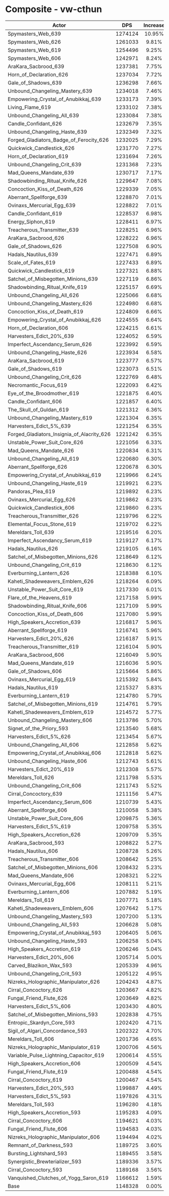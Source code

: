 # Composite - vw-cthun
| Actor | DPS | Increase |
|---|:---:|:---:|
|Spymasters_Web_639|1274124|10.95%|
|Spymasters_Web_626|1261033|9.81%|
|Spymasters_Web_619|1254496|9.25%|
|Spymasters_Web_606|1242971|8.24%|
|AraKara_Sacbrood_639|1237381|7.75%|
|Horn_of_Declaration_626|1237034|7.72%|
|Gale_of_Shadows_639|1236298|7.66%|
|Unbound_Changeling_Mastery_639|1234018|7.46%|
|Empowering_Crystal_of_Anubikkaj_639|1233173|7.39%|
|Living_Flame_619|1233102|7.38%|
|Unbound_Changeling_All_639|1233084|7.38%|
|Candle_Confidant_626|1232679|7.35%|
|Unbound_Changeling_Haste_639|1232349|7.32%|
|Forged_Gladiators_Badge_of_Ferocity_626|1232025|7.29%|
|Quickwick_Candlestick_626|1231770|7.27%|
|Horn_of_Declaration_619|1231694|7.26%|
|Unbound_Changeling_Crit_639|1231368|7.23%|
|Mad_Queens_Mandate_639|1230717|7.17%|
|Shadowbinding_Ritual_Knife_626|1229647|7.08%|
|Concoction_Kiss_of_Death_626|1229339|7.05%|
|Aberrant_Spellforge_639|1228870|7.01%|
|Ovinaxs_Mercurial_Egg_639|1228822|7.01%|
|Candle_Confidant_619|1228537|6.98%|
|Energy_Siphon_619|1228411|6.97%|
|Treacherous_Transmitter_639|1228251|6.96%|
|AraKara_Sacbrood_626|1228222|6.96%|
|Gale_of_Shadows_626|1227508|6.90%|
|Hadals_Nautilus_639|1227471|6.89%|
|Scale_of_Fates_619|1227433|6.89%|
|Quickwick_Candlestick_619|1227321|6.88%|
|Satchel_of_Misbegotten_Minions_639|1227119|6.86%|
|Shadowbinding_Ritual_Knife_619|1225157|6.69%|
|Unbound_Changeling_All_626|1225066|6.68%|
|Unbound_Changeling_Mastery_626|1224980|6.68%|
|Concoction_Kiss_of_Death_619|1224809|6.66%|
|Empowering_Crystal_of_Anubikkaj_626|1224555|6.64%|
|Horn_of_Declaration_606|1224215|6.61%|
|Harvesters_Edict_20%_639|1224052|6.59%|
|Imperfect_Ascendancy_Serum_626|1223992|6.59%|
|Unbound_Changeling_Haste_626|1223934|6.58%|
|AraKara_Sacbrood_619|1223777|6.57%|
|Gale_of_Shadows_619|1223073|6.51%|
|Unbound_Changeling_Crit_626|1222769|6.48%|
|Necromantic_Focus_619|1222093|6.42%|
|Eye_of_the_Broodmother_619|1221875|6.40%|
|Candle_Confidant_606|1221857|6.40%|
|The_Skull_of_Guldan_619|1221312|6.36%|
|Unbound_Changeling_Mastery_619|1221304|6.35%|
|Harvesters_Edict_5%_639|1221254|6.35%|
|Forged_Gladiators_Insignia_of_Alacrity_626|1221242|6.35%|
|Unstable_Power_Suit_Core_626|1221056|6.33%|
|Mad_Queens_Mandate_626|1220834|6.31%|
|Unbound_Changeling_All_619|1220680|6.30%|
|Aberrant_Spellforge_626|1220678|6.30%|
|Empowering_Crystal_of_Anubikkaj_619|1219966|6.24%|
|Unbound_Changeling_Haste_619|1219921|6.23%|
|Pandoras_Plea_619|1219892|6.23%|
|Ovinaxs_Mercurial_Egg_626|1219862|6.23%|
|Quickwick_Candlestick_606|1219860|6.23%|
|Treacherous_Transmitter_626|1219796|6.22%|
|Elemental_Focus_Stone_619|1219702|6.22%|
|Mereldars_Toll_639|1219516|6.20%|
|Imperfect_Ascendancy_Serum_619|1219127|6.17%|
|Hadals_Nautilus_626|1219105|6.16%|
|Satchel_of_Misbegotten_Minions_626|1218649|6.12%|
|Unbound_Changeling_Crit_619|1218630|6.12%|
|Everburning_Lantern_626|1218388|6.10%|
|Kaheti_Shadeweavers_Emblem_626|1218264|6.09%|
|Unstable_Power_Suit_Core_619|1217330|6.01%|
|Flare_of_the_Heavens_619|1217158|5.99%|
|Shadowbinding_Ritual_Knife_606|1217109|5.99%|
|Concoction_Kiss_of_Death_606|1217080|5.99%|
|High_Speakers_Accretion_639|1216817|5.96%|
|Aberrant_Spellforge_619|1216741|5.96%|
|Harvesters_Edict_20%_626|1216187|5.91%|
|Treacherous_Transmitter_619|1216104|5.90%|
|AraKara_Sacbrood_606|1216049|5.90%|
|Mad_Queens_Mandate_619|1216036|5.90%|
|Gale_of_Shadows_606|1215664|5.86%|
|Ovinaxs_Mercurial_Egg_619|1215392|5.84%|
|Hadals_Nautilus_619|1215327|5.83%|
|Everburning_Lantern_619|1214780|5.79%|
|Satchel_of_Misbegotten_Minions_619|1214761|5.79%|
|Kaheti_Shadeweavers_Emblem_619|1214572|5.77%|
|Unbound_Changeling_Mastery_606|1213786|5.70%|
|Signet_of_the_Priory_593|1213540|5.68%|
|Harvesters_Edict_5%_626|1213454|5.67%|
|Unbound_Changeling_All_606|1212858|5.62%|
|Empowering_Crystal_of_Anubikkaj_606|1212818|5.62%|
|Unbound_Changeling_Haste_606|1212743|5.61%|
|Harvesters_Edict_20%_619|1212308|5.57%|
|Mereldars_Toll_626|1211798|5.53%|
|Unbound_Changeling_Crit_606|1211743|5.52%|
|Cirral_Concoctory_639|1211156|5.47%|
|Imperfect_Ascendancy_Serum_606|1210739|5.43%|
|Aberrant_Spellforge_606|1210058|5.38%|
|Unstable_Power_Suit_Core_606|1209875|5.36%|
|Harvesters_Edict_5%_619|1209758|5.35%|
|High_Speakers_Accretion_626|1209709|5.35%|
|AraKara_Sacbrood_593|1208822|5.27%|
|Hadals_Nautilus_606|1208728|5.26%|
|Treacherous_Transmitter_606|1208642|5.25%|
|Satchel_of_Misbegotten_Minions_606|1208432|5.23%|
|Mad_Queens_Mandate_606|1208321|5.22%|
|Ovinaxs_Mercurial_Egg_606|1208111|5.21%|
|Everburning_Lantern_606|1207882|5.19%|
|Mereldars_Toll_619|1207771|5.18%|
|Kaheti_Shadeweavers_Emblem_606|1207642|5.17%|
|Unbound_Changeling_Mastery_593|1207200|5.13%|
|Unbound_Changeling_All_593|1206628|5.08%|
|Empowering_Crystal_of_Anubikkaj_593|1206405|5.06%|
|Unbound_Changeling_Haste_593|1206258|5.04%|
|High_Speakers_Accretion_619|1206246|5.04%|
|Harvesters_Edict_20%_606|1205714|5.00%|
|Carved_Blazikon_Wax_593|1205339|4.96%|
|Unbound_Changeling_Crit_593|1205122|4.95%|
|Nizreks_Holographic_Manipulator_626|1204243|4.87%|
|Cirral_Concoctory_626|1203667|4.82%|
|Fungal_Friend_Flute_626|1203649|4.82%|
|Harvesters_Edict_5%_606|1203430|4.80%|
|Satchel_of_Misbegotten_Minions_593|1202838|4.75%|
|Entropic_Skardyn_Core_593|1202420|4.71%|
|Sigil_of_Algari_Concordance_593|1202322|4.70%|
|Mereldars_Toll_606|1201736|4.65%|
|Nizreks_Holographic_Manipulator_619|1200706|4.56%|
|Variable_Pulse_Lightning_Capacitor_619|1200614|4.55%|
|High_Speakers_Accretion_606|1200509|4.54%|
|Fungal_Friend_Flute_619|1200488|4.54%|
|Cirral_Concoctory_619|1200467|4.54%|
|Harvesters_Edict_20%_593|1199887|4.49%|
|Harvesters_Edict_5%_593|1197826|4.31%|
|Mereldars_Toll_593|1196280|4.18%|
|High_Speakers_Accretion_593|1195283|4.09%|
|Cirral_Concoctory_606|1194621|4.03%|
|Fungal_Friend_Flute_606|1194583|4.03%|
|Nizreks_Holographic_Manipulator_606|1194494|4.02%|
|Remnant_of_Darkness_593|1189725|3.60%|
|Bursting_Lightshard_593|1189455|3.58%|
|Synergistic_Brewterializer_593|1189336|3.57%|
|Cirral_Concoctory_593|1189168|3.56%|
|Vanquished_Clutches_of_Yogg_Saron_619|1166612|1.59%|
|Base|1148328|0.00%|
